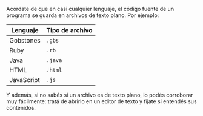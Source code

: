 Acordate de que en casi cualquier lenguaje, el código fuente de un programa se guarda en archivos de texto plano. Por ejemplo:

|Lenguaje      |Tipo de archivo|
|--------------|---------------|
| Gobstones    | `.gbs`        |
| Ruby         | `.rb`         |
| Java         | `.java`       |
| HTML         | `.html`       |
| JavaScript   | `.js`         |

Y además, si no sabés si un archivo es de texto plano, lo podés corroborar muy fácilmente: tratá de abrirlo en un editor de texto y fijate si entendés sus contenidos. 

